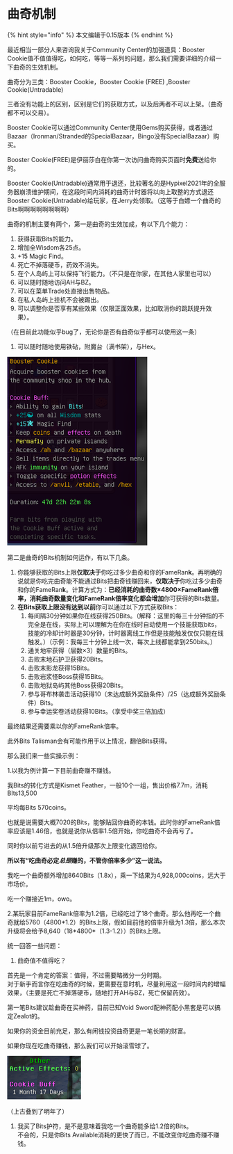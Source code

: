 # 曲奇机制

{% hint style="info" %}
本文编辑于0.15版本
{% endhint %}

最近相当一部分人来咨询我关于Community Center的加强道具：Booster Cookie值不值值得吃，如何吃，等等一系列的问题，那么我们需要详细的介绍一下曲奇的生效机制。

曲奇分为三类：Booster Cookie，Booster Cookie (FREE) ,Booster Cookie(Untradable)

三者没有功能上的区别，区别是它们的获取方式，以及后两者不可以上架。（曲奇都不可以交易）。

Booster Cookie可以通过Community Center使用Gems购买获得，或者通过Bazaar（Ironman/Stranded的SpecialBazaar，Bingo没有SpecialBazaar）购买。

Booster Cookie(FREE)是伊丽莎白在你第一次访问曲奇购买页面时**免费**送给你的。

Booster Cookie(Untradable)通常用于退还，比较著名的是Hypixel2021年的全服务器崩溃维护期间，在这段时间内消耗的曲奇计时器将以向上取整的方式退还Booster Cookie(Untradable)给玩家，在Jerry处领取。（这等于白嫖一个曲奇的Bits啊啊啊啊啊啊啊啊）

曲奇的机制主要有两个，第一是曲奇的生效加成，有以下几个能力：

1. 获得获取Bits的能力。
2. 增加全Wisdom各25点。
3. \+15 Magic Find。
4. 死亡不掉落硬币，药效不消失。
5. 在个人岛屿上可以保持飞行能力。（不只是在你家，在其他人家里也可以）
6. 可以随时随地访问AH与BZ。
7. 可以在菜单Trade处直接出售物品。
8. 在私人岛屿上挂机不会被踢出。
9. 可以调整你是否享有某些效果（仅限正面效果，比如取消你的跳跃提升效果）。

（在目前此功能似乎bug了，无论你是否有曲奇似乎都可以使用这一条）

1. 可以随时随地使用铁砧，附魔台（满书架），与Hex。

![](<../.gitbook/assets/0 (1)>)

第二是曲奇的Bits机制如何运作，有以下几条。

1. 你能够获取的Bits上限**仅取决于**你吃过多少曲奇和你的FameRan**k**。再明确的说就是你吃完曲奇能不能通过Bits把曲奇钱赚回来，**仅取决于**你吃过多少曲奇和你的FameRan**k**。计算方式为：**已经消耗的曲奇数×4800×FameRank倍率，**消耗曲奇数量变化和FameRank倍率变化**都会增加**你可获得的Bits数量。
2. **在Bits获取上限没有达到以前**你可以通过以下方式获取Bits：
   1. 每间隔30分钟如果你在线获得250Bits。（解释：这里的每三十分钟指的不完全是在线，实际上可以理解为在你在线时自动使用一个技能获取bits，技能的冷却计时器是30分钟，计时器离线工作但是技能触发仅仅只能在线触发。）（示例：我每三十分钟上线一次，每次上线都能拿到250bits。）
   2. 通关地牢获得（层数×3）数量的Bits。
   3. 击败末地石护卫获得20Bits。
   4. 击败末影龙获得15Bits。
   5. 击败岩浆怪Boss获得15Bits。
   6. 击败地狱岛屿其他Boss获得20Bits。
   7. 参与哥布林袭击活动获得10（未达成额外奖励条件）/25（达成额外奖励条件）Bits。
   8. 参与幸运奖卷活动获得10Bits。（享受中奖三倍加成）

最终结果还需要乘以你的FameRank倍率。

此外Bits Talisman会有可能作用于以上情况，翻倍Bits获得。

那么我们来一些实操示例：

1.以我为例计算一下目前曲奇赚不赚钱。

我Bits的转化方式是Kismet Feather，一般10个一组，售出价格7.7m，消耗BIts13,500

平均每Bits 570coins。

也就是说需要大概7020的Bits，能够贴回你曲奇的本钱。此时你的FameRank倍率应该是1.46倍，也就是说你从倍率1.5倍开始，你吃曲奇不会再亏了。

同时你以前亏进去的从1.5倍升级那次上限变化退回给你。

**所以有“吃曲奇必定**_**总是**_**赚的，不管你倍率多少”这一说法。**

我吃一个曲奇额外增加8640Bits（1.8x），乘一下结果为4,928,000coins，远大于市场价。

吃一个赚接近1m，owo。

2.某玩家目前FameRank倍率为1.2倍，已经吃过了18个曲奇。那么他再吃一个曲奇就给5760（4800\*1.2）的Bits上限，假如目前他的倍率升级为1.3倍，那么本次升级将会给予8,640（18\*4800\*（1.3-1.2））的Bits上限。

统一回答一些问题：

1. 曲奇值不值得吃？

首先是一个肯定的答案：值得，不过需要略微分一分时期。\
对于新手而言你在吃曲奇的时候，更需要在意时机，尽量利用这一段时间内的增幅效果，（主要是死亡不掉落硬币，随地打开AH与BZ，死亡保留药效）。

第一笔Bits建议趁曲奇在买神药，目前已知Void Sword配神药配小黑套是可以搞定Zealot的。

如果你的资金目前充足，那么有闲钱投资曲奇更是一笔长期的财富。

如果你现在吃曲奇赚钱，那么我们可以开始滚雪球了。

![](<../.gitbook/assets/1 (3)>)

（上古叠到了明年了）

1. 我买了Bits护符，是不是意味着我吃一个曲奇能多给1.2倍的Bits。\
   不会的，只是你Bits Available消耗的更快了而已，不能改变你吃曲奇赚不赚钱。
